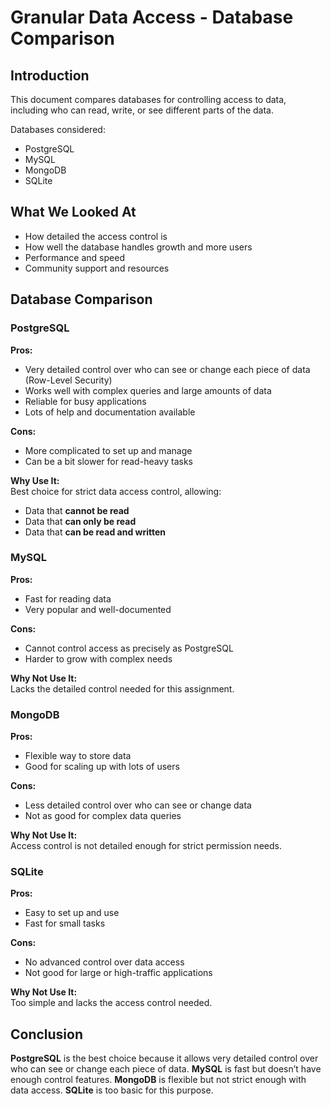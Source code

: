 # Granular Data Access - Database Comparison

## Introduction
This document compares databases for controlling access to data, including who can read, write, or see different parts of the data.

Databases considered:
- PostgreSQL
- MySQL
- MongoDB
- SQLite

## What We Looked At
- How detailed the access control is
- How well the database handles growth and more users
- Performance and speed
- Community support and resources

## Database Comparison

### PostgreSQL
**Pros:**
- Very detailed control over who can see or change each piece of data (Row-Level Security)
- Works well with complex queries and large amounts of data
- Reliable for busy applications
- Lots of help and documentation available

**Cons:**
- More complicated to set up and manage
- Can be a bit slower for read-heavy tasks

**Why Use It:**  
Best choice for strict data access control, allowing:
- Data that **cannot be read**
- Data that **can only be read**
- Data that **can be read and written**

### MySQL
**Pros:**
- Fast for reading data
- Very popular and well-documented

**Cons:**
- Cannot control access as precisely as PostgreSQL
- Harder to grow with complex needs

**Why Not Use It:**  
Lacks the detailed control needed for this assignment.

### MongoDB
**Pros:**
- Flexible way to store data
- Good for scaling up with lots of users

**Cons:**
- Less detailed control over who can see or change data
- Not as good for complex data queries

**Why Not Use It:**  
Access control is not detailed enough for strict permission needs.

### SQLite
**Pros:**
- Easy to set up and use
- Fast for small tasks

**Cons:**
- No advanced control over data access
- Not good for large or high-traffic applications

**Why Not Use It:**  
Too simple and lacks the access control needed.

## Conclusion
**PostgreSQL** is the best choice because it allows very detailed control over who can see or change each piece of data. **MySQL** is fast but doesn’t have enough control features. **MongoDB** is flexible but not strict enough with data access. **SQLite** is too basic for this purpose.

